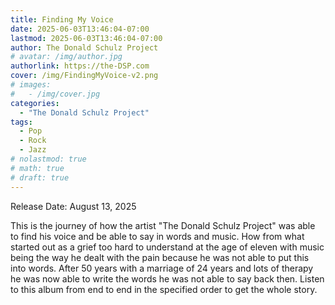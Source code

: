 ```yaml
---
title: Finding My Voice
date: 2025-06-03T13:46:04-07:00
lastmod: 2025-06-03T13:46:04-07:00
author: The Donald Schulz Project
# avatar: /img/author.jpg
authorlink: https://the-DSP.com
cover: /img/FindingMyVoice-v2.png
# images:
#   - /img/cover.jpg
categories:
  - "The Donald Schulz Project"
tags:
  - Pop
  - Rock
  - Jazz
# nolastmod: true
# math: true
# draft: true
---
```


Release Date: August 13, 2025

<!--more-->

This is the journey of how the artist "The Donald Schulz Project" was able to find his voice and be able to say in words and music. How from what started out as a grief too hard to understand at the age of eleven with music being the way he dealt with the pain because he was not able to put this into words. After 50 years with a marriage of 24 years and lots of therapy he was now able to write the words he was not able to say back then. Listen to this album from end to end in the specified order to get the whole story.
